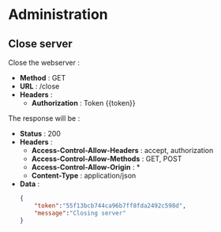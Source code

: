 Administration
=============
Close server
------------

Close the webserver :

- **Method** : GET
- **URL** : /close
- **Headers** :
    * **Authorization** : Token {{token}}

The response will be :

- **Status** : 200
- **Headers** :
    * **Access-Control-Allow-Headers** : accept, authorization
    * **Access-Control-Allow-Methods** : GET, POST
    * **Access-Control-Allow-Origin** : \*
    * **Content-Type** : application/json
- **Data** :
    ```json
    {
        "token":"55f13bcb744ca96b7ff8fda2492c598d",
        "message":"Closing server"
    }
    ```
